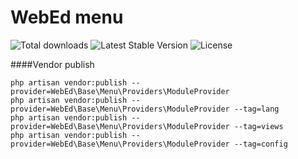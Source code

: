 # WebEd menu
![Total downloads](https://poser.pugx.org/sgsoft-studio/menu/d/total.svg)
![Latest Stable Version](https://poser.pugx.org/sgsoft-studio/menu/v/stable.svg)
![License](https://poser.pugx.org/sgsoft-studio/menu/license.svg)

####Vendor publish
```
php artisan vendor:publish --provider=WebEd\Base\Menu\Providers\ModuleProvider
php artisan vendor:publish --provider=WebEd\Base\Menu\Providers\ModuleProvider --tag=lang
php artisan vendor:publish --provider=WebEd\Base\Menu\Providers\ModuleProvider --tag=views
php artisan vendor:publish --provider=WebEd\Base\Menu\Providers\ModuleProvider --tag=config
```
